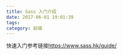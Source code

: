 ```yaml
---
title: Sass 入门介绍
date: 2017-06-01 19:01:39
tags:
category: 前端
---
```


快速入门参考链接<https://www.sass.hk/guide/>